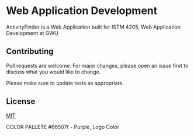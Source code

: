 # Web Application Development

ActivityFinder is a Web Application built for ISTM 4205, Web Application Development at GWU.

## Contributing

Pull requests are welcome. For major changes, please open an issue first
to discuss what you would like to change.

Please make sure to update tests as appropriate.

## License

[MIT](https://choosealicense.com/licenses/mit/)


COLOR PALLETE
    #66507f - Purple, Logo Color
    